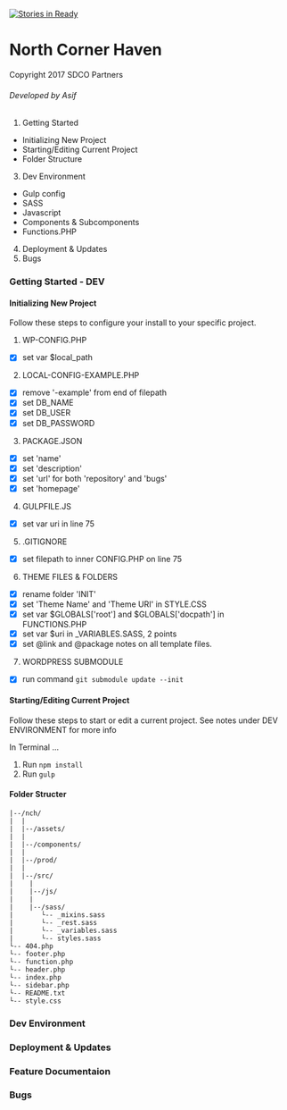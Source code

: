 [![Stories in Ready](https://badge.waffle.io/sdco-partners/north-corner-haven.png?label=ready&title=Ready)](https://waffle.io/sdco-partners/north-corner-haven)
# North Corner Haven
Copyright 2017 SDCO Partners
###### Developed by Asif

1. Getting Started 
  * Initializing New Project
  * Starting/Editing Current Project
  * Folder Structure
3. Dev Environment
  * Gulp config
  * SASS
  * Javascript 
  * Components & Subcomponents
  * Functions.PHP
4. Deployment & Updates
5. Bugs 


### Getting Started - DEV

#### Initializing New Project
Follow these steps to configure your install to your specific project.

1. WP-CONFIG.PHP
  * [x]  set var $local_path 
2. LOCAL-CONFIG-EXAMPLE.PHP
  * [x]  remove '-example' from end of filepath
  * [x]  set DB_NAME 
  * [x]  set DB_USER 
  * [x]  set DB_PASSWORD
3. PACKAGE.JSON
  * [x]  set 'name' 
  * [x]  set 'description' 
  * [x]  set 'url' for both 'repository' and 'bugs'
  * [x]  set 'homepage' 
4. GULPFILE.JS
  * [x]  set var uri in line 75
5. .GITIGNORE
  * [x]  set filepath to inner CONFIG.PHP on line 75
6. THEME FILES & FOLDERS
  * [x]  rename folder 'INIT' 
  * [x]  set 'Theme Name' and 'Theme URI' in STYLE.CSS
  * [x]  set var $GLOBALS['root'] and $GLOBALS['docpath'] in FUNCTIONS.PHP
  * [x]  set var $uri in _VARIABLES.SASS, 2 points
  * [x]  set @link and @package notes on all template files.
7. WORDPRESS SUBMODULE
  * [x]  run command `git submodule update --init`


#### Starting/Editing Current Project
Follow these steps to start or edit a current project. See notes under DEV ENVIRONMENT for more info

In Terminal ...

1. Run `npm install` 
2. Run `gulp`


#### Folder Structer


```
|--/nch/
|  |
|  |--/assets/
|  | 
|  |--/components/
|  |
|  |--/prod/
|  |
|  |--/src/
|    | 
|    |--/js/
|    | 
|    |--/sass/
|       └-- _mixins.sass
|       └-- _rest.sass
|       └-- _variables.sass
|       └-- styles.sass
└-- 404.php
└-- footer.php
└-- function.php
└-- header.php
└-- index.php
└-- sidebar.php
└-- README.txt
└-- style.css 
```

### Dev Environment


### Deployment & Updates

### Feature Documentaion

### Bugs